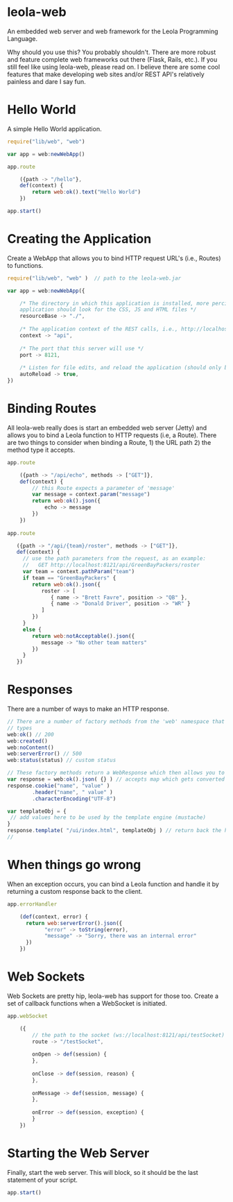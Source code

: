 # leola-web
An embedded web server and web framework for the Leola Programming Language.

Why should you use this?
You probably shouldn't.  There are more robust and feature complete web frameworks out there (Flask, Rails, etc.).  If you still feel like using leola-web, please read on.  I believe there are some cool features that make developing web sites and/or REST API's relatively painless and dare I say fun.

Hello World
====
A simple Hello World application.

````javascript
require("lib/web", "web")

var app = web:newWebApp()

app.route

    ({path -> "/hello"},
    def(context) {            
        return web:ok().text("Hello World")
    })

app.start()
````

Creating the Application
====
Create a WebApp that allows you to bind HTTP request URL's (i.e., Routes) to functions.

````javascript
require("lib/web", "web" )  // path to the leola-web.jar

var app = web:newWebApp({

    /* The directory in which this application is installed, more percisely, where the
    application should look for the CSS, JS and HTML files */
    resourceBase -> "./",
    
    /* The application context of the REST calls, i.e., http://localhost/[context]/ */
    context -> "api",
    
    /* The port that this server will use */
    port -> 8121,
    
    /* Listen for file edits, and reload the application (should only be enabled for development) */
    autoReload -> true,
})
````

Binding Routes
====
All leola-web really does is start an embedded web server (Jetty) and allows you to bind a Leola function to HTTP requests (i.e, a Route).  There are two things to consider when binding a Route, 1) the URL path 2) the method type it accepts.

````javascript
app.route

    ({path -> "/api/echo", methods -> ["GET"]},
    def(context) {            
        // this Route expects a parameter of 'message'
        var message = context.param("message")                
        return web:ok().json({
            echo -> message
        })
    })
    
app.route

   ({path -> "/api/{team}/roster", methods -> ["GET"]},
   def(context) {
     // use the path parameters from the request, as an example: 
     //   GET http://localhost:8121/api/GreenBayPackers/roster
     var team = context.pathParam("team")
     if team == "GreenBayPackers" {
        return web:ok().json({
           roster -> [
              { name -> "Brett Favre", position -> "QB" },
              { name -> "Donald Driver", position -> "WR" }
           ]
        })
     }
     else {
        return web:notAcceptable().json({
           message -> "No other team matters"
        })
     }
   })
````    
    
Responses
====
There are a number of ways to make an HTTP response.

````javascript
// There are a number of factory methods from the 'web' namespace that map to common used HTTP response 
// types
web:ok() // 200
web:created()
web:noContent()
web:serverError() // 500
web:status(status) // custom status

// These factory methods return a WebResponse which then allows you to construct different payloads:
var response = web:ok().json( {} ) // accepts map which gets converted to a Json string
response.cookie("name", "value" )
        .header("name", " value" )
        .characterEncoding("UTF-8")

var templateObj = {
 // add values here to be used by the template engine (mustache)
}        
response.template( "/ui/index.html", templateObj ) // return back the html file (uses mustache as a template engine)
// 

````
    
When things go wrong
====
When an exception occurs, you can bind a Leola function and handle it by returning a custom response back to the client.

````javascript
app.errorHandler

    (def(context, error) {
      return web:serverError().json({
            "error" -> toString(error),
            "message" -> "Sorry, there was an internal error"
      })  
    })
````    

Web Sockets
====
Web Sockets are pretty hip, leola-web has support for those too.  Create a set of callback functions when a WebSocket is initiated.

````javascript    
app.webSocket

    ({
        // the path to the socket (ws://localhost:8121/api/testSocket)
        route -> "/testSocket",
        
        onOpen -> def(session) {
        },
        
        onClose -> def(session, reason) {
        },
        
        onMessage -> def(session, message) {            
        },
        
        onError -> def(session, exception) {
        }        
    })
````

Starting the Web Server
====
Finally, start the web server.  This will block, so it should be the last statement of your script.

````javascript
app.start()    
````
